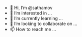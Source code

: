 - 👋 Hi, I’m @sathamov
- 👀 I’m interested in ...
- 🌱 I’m currently learning ...
- 💞️ I’m looking to collaborate on ...
- 📫 How to reach me ...

<!---
sathamov/sathamov is a ✨ special ✨ repository because its `README.md` (this file) appears on your GitHub profile.
You can click the Preview link to take a look at your changes.
--->
